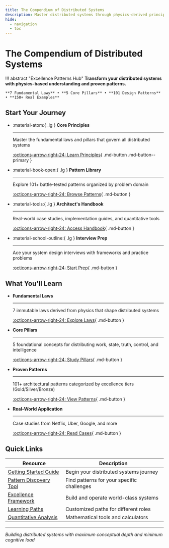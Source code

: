 ```yaml
---
title: The Compendium of Distributed Systems
description: Master distributed systems through physics-derived principles and battle-tested patterns
hide:
  - navigation
  - toc
---
```


# The Compendium of Distributed Systems

!!! abstract "Excellence Patterns Hub"
    **Transform your distributed systems with physics-based understanding and proven patterns.**
    
    **7 Fundamental Laws** • **5 Core Pillars** • **101 Design Patterns** • **150+ Real Examples**

## Start Your Journey

<div class="grid cards" markdown>

- :material-atom:{ .lg } **Core Principles**
    
    ---
    
    Master the fundamental laws and pillars that govern all distributed systems
    
    [:octicons-arrow-right-24: Learn Principles](core-principles/){ .md-button .md-button--primary }

- :material-book-open:{ .lg } **Pattern Library**
    
    ---
    
    Explore 101+ battle-tested patterns organized by problem domain
    
    [:octicons-arrow-right-24: Browse Patterns](pattern-library/){ .md-button }

- :material-tools:{ .lg } **Architect's Handbook**
    
    ---
    
    Real-world case studies, implementation guides, and quantitative tools
    
    [:octicons-arrow-right-24: Access Handbook](architects-handbook/){ .md-button }

- :material-school-outline:{ .lg } **Interview Prep**
    
    ---
    
    Ace your system design interviews with frameworks and practice problems
    
    [:octicons-arrow-right-24: Start Prep](interview-prep/){ .md-button }

</div>

## What You'll Learn

<div class="grid cards" markdown>

- **Fundamental Laws**
    
    ---
    
    7 immutable laws derived from physics that shape distributed systems
    
    [:octicons-arrow-right-24: Explore Laws](core-principles/laws/){ .md-button }

- **Core Pillars**
    
    ---
    
    5 foundational concepts for distributing work, state, truth, control, and intelligence
    
    [:octicons-arrow-right-24: Study Pillars](core-principles/pillars/){ .md-button }

- **Proven Patterns**
    
    ---
    
    101+ architectural patterns categorized by excellence tiers (Gold/Silver/Bronze)
    
    [:octicons-arrow-right-24: View Patterns](pattern-library/){ .md-button }

- **Real-World Application**
    
    ---
    
    Case studies from Netflix, Uber, Google, and more
    
    [:octicons-arrow-right-24: Read Cases](architects-handbook/case-studies/){ .md-button }

</div>

## Quick Links

| Resource | Description |
|----------|-------------|
| [Getting Started Guide](core-principles/) | Begin your distributed systems journey |
| [Pattern Discovery Tool](pattern-library/) | Find patterns for your specific challenges |
| [Excellence Framework](architects-handbook/#excellence-framework) | Build and operate world-class systems |
| [Learning Paths](core-principles/#learning-paths) | Customized paths for different roles |
| [Quantitative Analysis](architects-handbook/quantitative-analysis/) | Mathematical tools and calculators |

---

*Building distributed systems with maximum conceptual depth and minimum cognitive load*